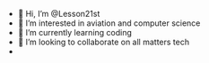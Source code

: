 - 👋 Hi, I’m @Lesson21st
- 👀 I’m interested in aviation and computer science 
- 🌱 I’m currently learning coding 
- 💞️ I’m looking to collaborate on all matters tech 
- 

<!---
Lesson21st/Lesson21st is a ✨ special ✨ repository because its `README.md` (this file) appears on your GitHub profile.
You can click the Preview link to take a look at your changes.
--->
